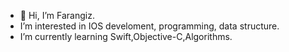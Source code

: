 - 👋 Hi, I’m Farangiz.
- I’m interested in IOS develoment, programming, data structure.
- I’m currently learning Swift,Objective-C,Algorithms.



